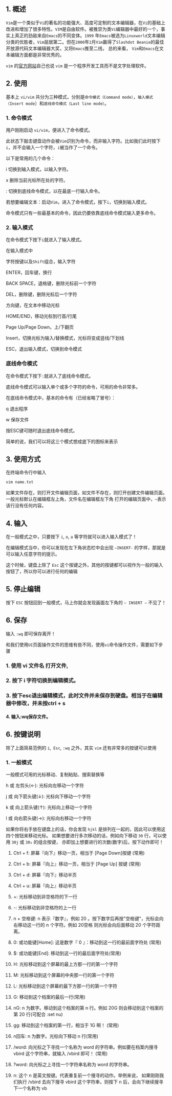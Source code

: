 ## 1. 概述

```Vim```是一个类似于```Vi```的著名的功能强大、高度可定制的文本编辑器，在```Vi```的基础上改进和增加了很多特性。```VIM```是自由软件。被推崇为类```Vi```编辑器中最好的一个，事实上真正的劲敌来自```Emacs```的不同变体。```1999``` 年```Emacs```被选为```Linuxworld```文本编辑分类的优胜者，```Vim```屈居第二。但在```2000```年```2```月```Vim```赢得了```Slashdot Beanie```的最佳开放源代码文本编辑器大奖，又将```Emacs```推至二线， 总的来看， ```Vim```和```Emacs```在文本编辑方面都是非常优秀的。

```vim``` 的[官方网站](http://www.vim.org?_blank)自己也说 ```vim``` 是一个程序开发工具而不是文字处理软件。

## 2. 使用

基本上 ```vi/vim``` 共分为三种模式，分别是```命令模式（Command mode）```，```输入模式（Insert mode```）和```底线命令模式（Last line mode）```。

### 1. 命令模式

用户刚刚启动 ```vi/vim```，便进入了命令模式。

此状态下敲击键盘动作会被```Vim```识别为命令，而非输入字符。比如我们此时按下```i```，并不会输入一个字符，```i```被当作了一个命令。

以下是常用的几个命令：

i 切换到输入模式，以输入字符。

x 删除当前光标所在处的字符。

: 切换到底线命令模式，以在最底一行输入命令。

若想要编辑文本：启动```Vim```，进入了命令模式，按下```i```，切换到输入模式。

命令模式只有一些最基本的命令，因此仍要依靠底线命令模式输入更多命令。

### 2. 输入模式

在命令模式下按下```i```就进入了输入模式。

在输入模式中

字符按键以及```Shift```组合，输入字符

ENTER，回车键，换行

BACK SPACE，退格键，删除光标前一个字符

DEL，删除键，删除光标后一个字符

方向键，在文本中移动光标

HOME/END，移动光标到行首/行尾

Page Up/Page Down，上/下翻页

Insert，切换光标为输入/替换模式，光标将变成竖线/下划线

ESC，退出输入模式，切换到命令模式

### 底线命令模式

在命令模式下按下```:```就进入了底线命令模式。

底线命令模式可以输入单个或多个字符的命令，可用的命令非常多。

在底线命令模式中，基本的命令有（已经省略了冒号）：

q 退出程序

w 保存文件

按ESC键可随时退出底线命令模式。

简单的说，我们可以将这三个模式想成底下的图标来表示

## 3. 使用方式

在终端命令行中输入

```s
vim name.txt
```
如果文件存在，则打开文件编辑页面，如文件不存在，则打开创建文件编辑页面。
一般光标默认在编辑框左上角，文件名在编辑框左下角
打开的编辑页面中，```~```表示该行没有任何内容。

## 4. 输入

在一般模式之中，只要按下 ```i```, ```o```, ```a``` 等字符就可以进入输入模式了！

在编辑模式当中，你可以发现在左下角状态栏中会出现 ```–INSERT-``` 的字样，那就是可以输入任意字符的提示。

这个时候，键盘上除了 ```Esc``` 这个按键之外，其他的按键都可以视作为一般的输入按钮了，所以你可以进行任何的编辑

## 5. 停止编辑

按下 ```ESC``` 按钮回到一般模式，马上你就会发现画面左下角的 ```– INSERT –``` 不见了！

## 6. 保存

输入 ```:wq``` 即可保存离开！

和我们使用```UI```页面操作文件的思维有些不同，使用```vi```命令操作文件，需要如下步骤

### 1. 使用 vi 文件名 打开文件, 

### 2. 按下 i 字符切换到编辑模式。

### 3. 按下esc退出编辑模式，此时文件并未保存到硬盘。相当于在编辑器中修改，并未按ctrl + s

#### 4. 输入:wq保存文件。

## 6. 按键说明

除了上面简易范例的 ```i```,``` Esc```, ```:wq``` 之外，其实 ```vim``` 还有非常多的按键可以使用

### 1. 一般模式

一般模式可用的光标移动、复制粘贴、搜索替换等

h 或 左剪头(←): 光标向左移动一个字符

j 或 向下箭头键(↓): 光标向下移动一个字符

k 或 向上箭头键(↑): 光标向上移动一个字符

l 或 向右箭头键(→): 光标向右移动一个字符


如果你将右手放在键盘上的话，你会发现 ``hjkl`` 是排列在一起的，因此可以使用这四个按钮来移动光标。 如果想要进行多次移动的话，例如向下移动 ```30``` 行，可以使用 ```30j``` 或 ```30↓``` 的组合按键， 亦即加上想要进行的次数(数字)后，按下动作即可！

1. Ctrl + f:	屏幕『向下』移动一页，相当于 [Page Down]按键 (常用)

2. Ctrl + b: 屏幕『向上』移动一页，相当于 [Page Up] 按键 (常用)

3. Ctrl + d:	屏幕『向下』移动半页

4. Ctrl + u:	屏幕『向上』移动半页

5. \+: 光标移动到非空格符的下一行

6. \-: 光标移动到非空格符的上一行

7. n + 空格键: n 表示『数字』，例如 20 。按下数字后再按"空格键"，光标会向右移动这一行的 n 个字符。例如 20空格 则光标会向后面移动 20 个字符距离。

8. 0: 或功能键[Home]: 这是数字『 0 』：移动到这一行的最前面字符处 (常用)

9. $: 或功能键[End]: 移动到这一行的最后面字符处(常用)

10. H: 光标移动到这个屏幕的最上方那一行的第一个字符

11. M: 光标移动到这个屏幕的中央那一行的第一个字符

12. L: 光标移动到这个屏幕的最下方那一行的第一个字符

13. G: 移动到这个档案的最后一行(常用)

14. nG: n 为数字。移动到这个档案的第 n 行。例如 20G 则会移动到这个档案的第 20 行(可配合 :set nu)

15. gg: 移动到这个档案的第一行，相当于 1G 啊！ (常用)

16. n回车: n 为数字。光标向下移动 n 行(常用)

17. /word: 向光标之下寻找一个名称为 word 的字符串。例如要在档案内搜寻 vbird 这个字符串，就输入 /vbird 即可！ (常用)

18. ?word: 向光标之上寻找一个字符串名称为 word 的字符串。

19. n: 这个 n 是英文按键。代表重复前一个搜寻的动作。举例来说， 如果刚刚我们执行 /vbird 去向下搜寻 vbird 这个字符串，则按下 n 后，会向下继续搜寻下一个名称为 vb